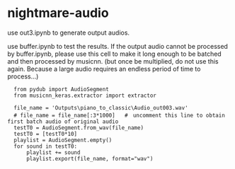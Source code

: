 # nightmare-audio

use out3.ipynb to generate output audios.

use buffer.ipynb to test the results.
If  the output audio cannot be processed by buffer.ipynb, please use this cell to make it long enough to be batched and then processed by musicnn.
(but once be multiplied, do not use this again. Because a large audio requires an endless period of time to process...)
      
      from pydub import AudioSegment
      from musicnn_keras.extractor import extractor

      file_name = 'Outputs\piano_to_classic\Audio_out003.wav'
      # file_name = file_name[:3*1000]   #　uncomment this line to obtain first batch audio of original audio
      testT0 = AudioSegment.from_wav(file_name)
      testT0 = [testT0*10]
      playlist = AudioSegment.empty()
      for sound in testT0:
          playlist += sound
          playlist.export(file_name, format="wav")
